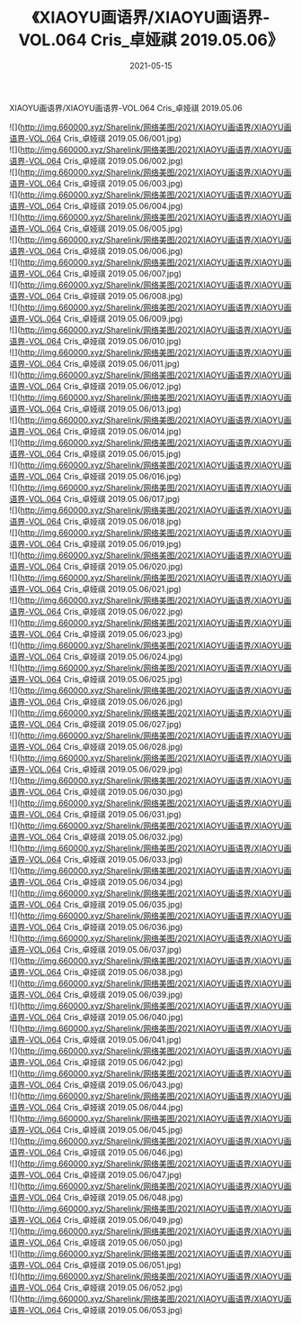 ﻿---
layout: post
title:  《XIAOYU画语界/XIAOYU画语界-VOL.064 Cris_卓娅祺 2019.05.06》
date:   2021-05-15
img: http://img.660000.xyz/Sharelink/网络美图/2021/XIAOYU画语界/XIAOYU画语界-VOL.064 Cris_卓娅祺 2019.05.06/000.jpg
categories: [美女, 清纯, 唯美]
---

XIAOYU画语界/XIAOYU画语界-VOL.064 Cris_卓娅祺 2019.05.06

 ![](http://img.660000.xyz/Sharelink/网络美图/2021/XIAOYU画语界/XIAOYU画语界-VOL.064 Cris_卓娅祺 2019.05.06/001.jpg) <br>![](http://img.660000.xyz/Sharelink/网络美图/2021/XIAOYU画语界/XIAOYU画语界-VOL.064 Cris_卓娅祺 2019.05.06/002.jpg) <br>![](http://img.660000.xyz/Sharelink/网络美图/2021/XIAOYU画语界/XIAOYU画语界-VOL.064 Cris_卓娅祺 2019.05.06/003.jpg) <br>![](http://img.660000.xyz/Sharelink/网络美图/2021/XIAOYU画语界/XIAOYU画语界-VOL.064 Cris_卓娅祺 2019.05.06/004.jpg) <br>![](http://img.660000.xyz/Sharelink/网络美图/2021/XIAOYU画语界/XIAOYU画语界-VOL.064 Cris_卓娅祺 2019.05.06/005.jpg) <br>![](http://img.660000.xyz/Sharelink/网络美图/2021/XIAOYU画语界/XIAOYU画语界-VOL.064 Cris_卓娅祺 2019.05.06/006.jpg) <br>![](http://img.660000.xyz/Sharelink/网络美图/2021/XIAOYU画语界/XIAOYU画语界-VOL.064 Cris_卓娅祺 2019.05.06/007.jpg) <br>![](http://img.660000.xyz/Sharelink/网络美图/2021/XIAOYU画语界/XIAOYU画语界-VOL.064 Cris_卓娅祺 2019.05.06/008.jpg) <br>![](http://img.660000.xyz/Sharelink/网络美图/2021/XIAOYU画语界/XIAOYU画语界-VOL.064 Cris_卓娅祺 2019.05.06/009.jpg) <br>![](http://img.660000.xyz/Sharelink/网络美图/2021/XIAOYU画语界/XIAOYU画语界-VOL.064 Cris_卓娅祺 2019.05.06/010.jpg) <br>![](http://img.660000.xyz/Sharelink/网络美图/2021/XIAOYU画语界/XIAOYU画语界-VOL.064 Cris_卓娅祺 2019.05.06/011.jpg) <br>![](http://img.660000.xyz/Sharelink/网络美图/2021/XIAOYU画语界/XIAOYU画语界-VOL.064 Cris_卓娅祺 2019.05.06/012.jpg) <br>![](http://img.660000.xyz/Sharelink/网络美图/2021/XIAOYU画语界/XIAOYU画语界-VOL.064 Cris_卓娅祺 2019.05.06/013.jpg) <br>![](http://img.660000.xyz/Sharelink/网络美图/2021/XIAOYU画语界/XIAOYU画语界-VOL.064 Cris_卓娅祺 2019.05.06/014.jpg) <br>![](http://img.660000.xyz/Sharelink/网络美图/2021/XIAOYU画语界/XIAOYU画语界-VOL.064 Cris_卓娅祺 2019.05.06/015.jpg) <br>![](http://img.660000.xyz/Sharelink/网络美图/2021/XIAOYU画语界/XIAOYU画语界-VOL.064 Cris_卓娅祺 2019.05.06/016.jpg) <br>![](http://img.660000.xyz/Sharelink/网络美图/2021/XIAOYU画语界/XIAOYU画语界-VOL.064 Cris_卓娅祺 2019.05.06/017.jpg) <br>![](http://img.660000.xyz/Sharelink/网络美图/2021/XIAOYU画语界/XIAOYU画语界-VOL.064 Cris_卓娅祺 2019.05.06/018.jpg) <br>![](http://img.660000.xyz/Sharelink/网络美图/2021/XIAOYU画语界/XIAOYU画语界-VOL.064 Cris_卓娅祺 2019.05.06/019.jpg) <br>![](http://img.660000.xyz/Sharelink/网络美图/2021/XIAOYU画语界/XIAOYU画语界-VOL.064 Cris_卓娅祺 2019.05.06/020.jpg) <br>![](http://img.660000.xyz/Sharelink/网络美图/2021/XIAOYU画语界/XIAOYU画语界-VOL.064 Cris_卓娅祺 2019.05.06/021.jpg) <br>![](http://img.660000.xyz/Sharelink/网络美图/2021/XIAOYU画语界/XIAOYU画语界-VOL.064 Cris_卓娅祺 2019.05.06/022.jpg) <br>![](http://img.660000.xyz/Sharelink/网络美图/2021/XIAOYU画语界/XIAOYU画语界-VOL.064 Cris_卓娅祺 2019.05.06/023.jpg) <br>![](http://img.660000.xyz/Sharelink/网络美图/2021/XIAOYU画语界/XIAOYU画语界-VOL.064 Cris_卓娅祺 2019.05.06/024.jpg) <br>![](http://img.660000.xyz/Sharelink/网络美图/2021/XIAOYU画语界/XIAOYU画语界-VOL.064 Cris_卓娅祺 2019.05.06/025.jpg) <br>![](http://img.660000.xyz/Sharelink/网络美图/2021/XIAOYU画语界/XIAOYU画语界-VOL.064 Cris_卓娅祺 2019.05.06/026.jpg) <br>![](http://img.660000.xyz/Sharelink/网络美图/2021/XIAOYU画语界/XIAOYU画语界-VOL.064 Cris_卓娅祺 2019.05.06/027.jpg) <br>![](http://img.660000.xyz/Sharelink/网络美图/2021/XIAOYU画语界/XIAOYU画语界-VOL.064 Cris_卓娅祺 2019.05.06/028.jpg) <br>![](http://img.660000.xyz/Sharelink/网络美图/2021/XIAOYU画语界/XIAOYU画语界-VOL.064 Cris_卓娅祺 2019.05.06/029.jpg) <br>![](http://img.660000.xyz/Sharelink/网络美图/2021/XIAOYU画语界/XIAOYU画语界-VOL.064 Cris_卓娅祺 2019.05.06/030.jpg) <br>![](http://img.660000.xyz/Sharelink/网络美图/2021/XIAOYU画语界/XIAOYU画语界-VOL.064 Cris_卓娅祺 2019.05.06/031.jpg) <br>![](http://img.660000.xyz/Sharelink/网络美图/2021/XIAOYU画语界/XIAOYU画语界-VOL.064 Cris_卓娅祺 2019.05.06/032.jpg) <br>![](http://img.660000.xyz/Sharelink/网络美图/2021/XIAOYU画语界/XIAOYU画语界-VOL.064 Cris_卓娅祺 2019.05.06/033.jpg) <br>![](http://img.660000.xyz/Sharelink/网络美图/2021/XIAOYU画语界/XIAOYU画语界-VOL.064 Cris_卓娅祺 2019.05.06/034.jpg) <br>![](http://img.660000.xyz/Sharelink/网络美图/2021/XIAOYU画语界/XIAOYU画语界-VOL.064 Cris_卓娅祺 2019.05.06/035.jpg) <br>![](http://img.660000.xyz/Sharelink/网络美图/2021/XIAOYU画语界/XIAOYU画语界-VOL.064 Cris_卓娅祺 2019.05.06/036.jpg) <br>![](http://img.660000.xyz/Sharelink/网络美图/2021/XIAOYU画语界/XIAOYU画语界-VOL.064 Cris_卓娅祺 2019.05.06/037.jpg) <br>![](http://img.660000.xyz/Sharelink/网络美图/2021/XIAOYU画语界/XIAOYU画语界-VOL.064 Cris_卓娅祺 2019.05.06/038.jpg) <br>![](http://img.660000.xyz/Sharelink/网络美图/2021/XIAOYU画语界/XIAOYU画语界-VOL.064 Cris_卓娅祺 2019.05.06/039.jpg) <br>![](http://img.660000.xyz/Sharelink/网络美图/2021/XIAOYU画语界/XIAOYU画语界-VOL.064 Cris_卓娅祺 2019.05.06/040.jpg) <br>![](http://img.660000.xyz/Sharelink/网络美图/2021/XIAOYU画语界/XIAOYU画语界-VOL.064 Cris_卓娅祺 2019.05.06/041.jpg) <br>![](http://img.660000.xyz/Sharelink/网络美图/2021/XIAOYU画语界/XIAOYU画语界-VOL.064 Cris_卓娅祺 2019.05.06/042.jpg) <br>![](http://img.660000.xyz/Sharelink/网络美图/2021/XIAOYU画语界/XIAOYU画语界-VOL.064 Cris_卓娅祺 2019.05.06/043.jpg) <br>![](http://img.660000.xyz/Sharelink/网络美图/2021/XIAOYU画语界/XIAOYU画语界-VOL.064 Cris_卓娅祺 2019.05.06/044.jpg) <br>![](http://img.660000.xyz/Sharelink/网络美图/2021/XIAOYU画语界/XIAOYU画语界-VOL.064 Cris_卓娅祺 2019.05.06/045.jpg) <br>![](http://img.660000.xyz/Sharelink/网络美图/2021/XIAOYU画语界/XIAOYU画语界-VOL.064 Cris_卓娅祺 2019.05.06/046.jpg) <br>![](http://img.660000.xyz/Sharelink/网络美图/2021/XIAOYU画语界/XIAOYU画语界-VOL.064 Cris_卓娅祺 2019.05.06/047.jpg) <br>![](http://img.660000.xyz/Sharelink/网络美图/2021/XIAOYU画语界/XIAOYU画语界-VOL.064 Cris_卓娅祺 2019.05.06/048.jpg) <br>![](http://img.660000.xyz/Sharelink/网络美图/2021/XIAOYU画语界/XIAOYU画语界-VOL.064 Cris_卓娅祺 2019.05.06/049.jpg) <br>![](http://img.660000.xyz/Sharelink/网络美图/2021/XIAOYU画语界/XIAOYU画语界-VOL.064 Cris_卓娅祺 2019.05.06/050.jpg) <br>![](http://img.660000.xyz/Sharelink/网络美图/2021/XIAOYU画语界/XIAOYU画语界-VOL.064 Cris_卓娅祺 2019.05.06/051.jpg) <br>![](http://img.660000.xyz/Sharelink/网络美图/2021/XIAOYU画语界/XIAOYU画语界-VOL.064 Cris_卓娅祺 2019.05.06/052.jpg) <br>![](http://img.660000.xyz/Sharelink/网络美图/2021/XIAOYU画语界/XIAOYU画语界-VOL.064 Cris_卓娅祺 2019.05.06/053.jpg) <br>